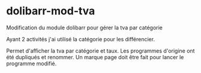 # dolibarr-mod-tva
Modification du module dolibarr pour gérer la tva par catégorie

Ayant 2 activités j'ai utilisé la catégorie pour les différencier.

Permet d'afficher la tva par catégorie et taux. Les programmes d'origine ont été dupliqués et renommer.
Un marque page doit être fait pour lancer le programme modifié.

